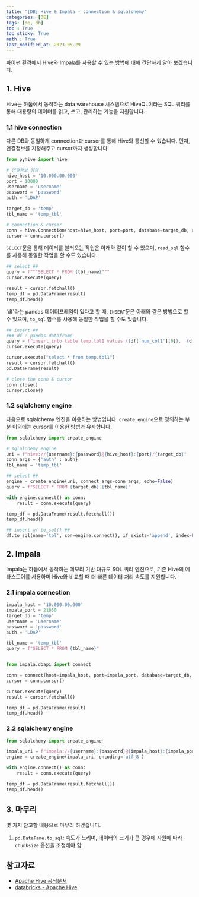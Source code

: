 ```yaml
---
title: "[DB] Hive & Impala - connection & sqlalchemy"
categories: [DE]
tags: [de, db]
toc : True
toc_sticky: True
math : True
last_modified_at: 2023-05-29
---
```


파이썬 환경에서 Hive와 Impala를 사용할 수 있는 방법에 대해 간단하게 알아 보겠습니다.

## 1. Hive
Hive는 하둡에서 동작하는 data warehouse 시스템으로 HiveQL이라는 SQL 쿼리를 통해 대용량의 데이터를 읽고, 쓰고, 관리하는 기능을 지원합니다. 

### 1.1 hive connection
다른 DB와 동일하게 connection과 cursor를 통해 Hive와 통신할 수 있습니다. 먼저, 연결정보를 지정해주고 cursor까지 생성합니다.

```py
from pyhive import hive

# 연결정보 정의
hive_host = '10.000.00.000'
port = 10000
username = 'username'
password = 'password'
auth = 'LDAP'

target_db = 'temp'
tbl_name = 'temp_tbl'

# connection & cursor
conn = hive.Connection(host=hive_host, port=port, database=target_db, username=username, password=passoword, auth=auth)
cursor = conn.cursor()
```

`SELECT`문을 통해 데이터를 불러오는 작업은 아래와 같이 할 수 있으며, `read_sql` 함수를 사용해 동일한 작업을 할 수도 있습니다.
```py
## select ##
query = f"""SELECT * FROM {tbl_name}"""
cursor.execute(query)

result = cursor.fetchall()
temp_df = pd.DataFrame(result)
temp_df.head()
```

'df'라는 pandas 데이터프레임이 있다고 할 때, `INSERT`문은 아래와 같은 방법으로 할 수 있으며, `to_sql` 함수를 사용해 동일한 작업을 할 수도 있습니다.

```py
## insert ##
### df : pandas dataframe
query = f"insert into table temp.tbl1 values ({df['num_col1'][0]}, '{df['string_col1'][0]}')"
cursor.execute(query)

cursor.execute("select * from temp.tbl1")
result = cursor.fetchall()
pd.DataFrame(result)

# close the conn & cursor 
conn.close()
cursor.close()
```

### 1.2 sqlalchemy engine
다음으로 sqlalchemy 엔진을 이용하는 방법입니다. `create_engine`으로 정의하는 부분 이외에는 cursor를 이용한 방법과 유사합니다. 
```py
from sqlalchemy import create_engine

# sqlalchemy engine
uri = f"hive://{username}:{password}@{hive_host}:{port}/{target_db}"
conn_args = {'auth' : auth}
tbl_name = 'temp_tbl'

## select ## 
engine = create_engine(uri, connect_args=conn_args, echo=False)
query = f"SELECT * FROM {target_db}.{tbl_name}"

with engine.connect() as conn:
    result = conn.execute(query)

temp_df = pd.DataFrame(result.fetchall())
temp_df.head()

## insert w/ to_sql() ##
df.to_sql(name='tbl', con=engine.connect(), if_exists='append', index=False, method='multi', chunksize=25000)
```


## 2. Impala
Impala는 하둡에서 동작하는 메모리 기반 대규모 SQL 쿼리 엔진으로, 기존 Hive의 메타스토어를 사용하며 Hive와 비교할 때 더 빠른 데이터 처리 속도를 지원합니다. 

### 2.1 impala connection
```py
impala_host = '10.000.00.000'
impala_port = 21050
target_db = 'temp'
username = 'username'
password = 'password'
auth = 'LDAP'

tbl_name = 'temp_tbl'
query = f"SELECT * FROM {tbl_name}"


from impala.dbapi import connect

conn = connect(host=impala_host, port=impala_port, database=target_db, user=username, password=password, auth_mechanism=auth)
cursor = conn.cursor()

cursor.execute(query)
result = cursor.fetchall()

temp_df = pd.DataFrame(result)
temp_df.head()

```

### 2.2 sqlalchemy engine
```py
from sqlalchemy import create_engine

impala_uri = f"impala://{username}:{password}@{impala_host}:{impala_port}/{target_db}?auth_mechanism={auth}"
engine = create_engine(impala_uri, encoding='utf-8')

with engine.connect() as conn:
    result = conn.execute(query)

temp_df = pd.DataFrame(result.fetchall())
temp_df.head()
```

## 3. 마무리
몇 가지 참고할 내용으로 마무리 하겠습니다. 

1. `pd.DataFame.to_sql`: 속도가 느리며, 데이터의 크기가 큰 경우에 자원에 따라 `chunksize` 옵션을 조정해야 함.



## 참고자료

- [Apache Hive 공식문서](https://hive.apache.org/)
- [databricks - Apache Hive](https://www.databricks.com/kr/glossary/apache-hive)

